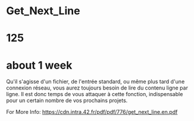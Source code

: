 # Get_Next_Line 
# 125
# about 1 week
Qu'il s'agisse d'un fichier, de l'entrée standard, ou même plus tard d'une connexion réseau, vous aurez toujours besoin de lire du contenu ligne par ligne. Il est donc temps de vous attaquer à cette fonction, indispensable pour un certain nombre de vos prochains projets.

For More Info: https://cdn.intra.42.fr/pdf/pdf/776/get_next_line.en.pdf
